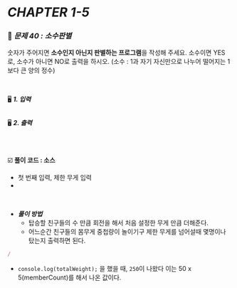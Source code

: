 # _CHAPTER 1-5_

###  :pencil: ***문제 40 :  소수판별***

숫자가 주어지면 **소수인지 아닌지 판별하는 프로그램**을 작성해 주세요.
소수이면 YES로, 소수가 아니면 NO로 출력을 하시오.
(소수 : 1과 자기 자신만으로 나누어 떨어지는 1보다 큰 양의 정수)

<br>

:desktop_computer: ***1. 입력***

```javascript

```

:desktop_computer: ***2. 출력***

```javascript

```

<br>

:ballot_box_with_check: **풀이 코드  : 소스**

- 첫 번째 입력, 제한 무게 입력
- 

<br>

- ***풀이 방법***
  - 탑승할 친구들의 수 만큼 회전을 해서 처음 설정한 무게 만큼 더해준다.
  - 어느순간 친구들의 몸무게 중첩량이 놀이기구 제한 무게를 넘어설때 몇명이나 탔는지 출력하면 된다.

```javascript
/
```

- `console.log(totalWeight);` 을 했을 때, `250`이 나왔다 이는 50 x 5(memberCount)를 해서 나온 값이다. 

<br>